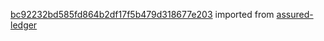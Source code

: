 [bc92232bd585fd864b2df17f5b479d318677e203](https://github.com/insolar/assured-ledger/commit/bc92232bd585fd864b2df17f5b479d318677e203) imported from [assured-ledger](https://github.com/insolar/assured-ledger)
